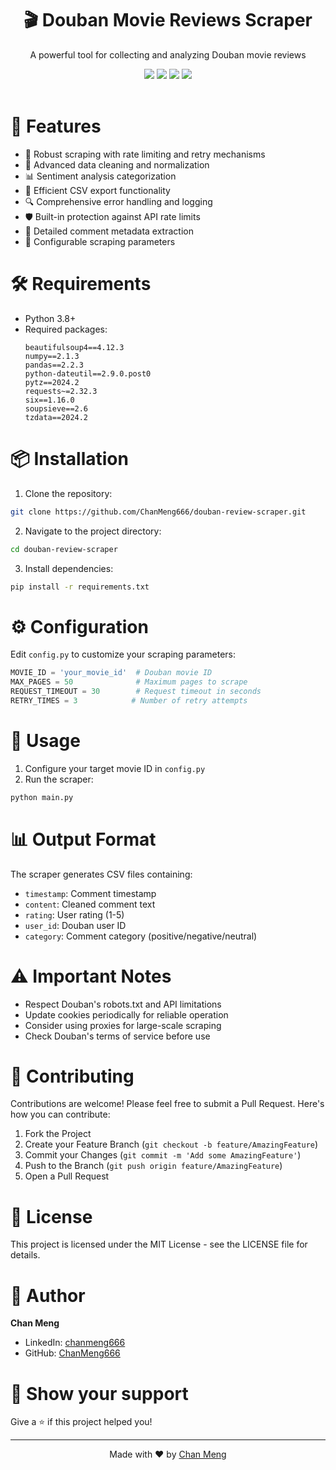 <div align="center">
 <h1>🎬 Douban Movie Reviews Scraper</h1>
 <p>A powerful tool for collecting and analyzing Douban movie reviews</p>

 <img src="https://img.shields.io/badge/python-v3.8+-blue.svg">
 <img src="https://img.shields.io/badge/license-MIT-green.svg">
 <img src="https://img.shields.io/badge/PRs-welcome-brightgreen.svg">
 <img src="https://img.shields.io/badge/dependencies-up%20to%20date-brightgreen.svg">
</div>
<br/>

# 🚀 Features

- 🔄 Robust scraping with rate limiting and retry mechanisms
- 🧹 Advanced data cleaning and normalization
- 📊 Sentiment analysis categorization
- 💾 Efficient CSV export functionality
- 🔍 Comprehensive error handling and logging
- 🛡️ Built-in protection against API rate limits
- 📝 Detailed comment metadata extraction
- 🎯 Configurable scraping parameters

# 🛠️ Requirements

- Python 3.8+
- Required packages:
  ```
  beautifulsoup4==4.12.3
  numpy==2.1.3
  pandas==2.2.3
  python-dateutil==2.9.0.post0
  pytz==2024.2
  requests~=2.32.3
  six==1.16.0
  soupsieve==2.6
  tzdata==2024.2
  ```

# 📦 Installation

1. Clone the repository:
```bash
git clone https://github.com/ChanMeng666/douban-review-scraper.git
```

2. Navigate to the project directory:
```bash
cd douban-review-scraper
```

3. Install dependencies:
```bash
pip install -r requirements.txt
```

# ⚙️ Configuration

Edit `config.py` to customize your scraping parameters:

```python
MOVIE_ID = 'your_movie_id'  # Douban movie ID
MAX_PAGES = 50              # Maximum pages to scrape
REQUEST_TIMEOUT = 30        # Request timeout in seconds
RETRY_TIMES = 3            # Number of retry attempts
```

# 🚀 Usage

1. Configure your target movie ID in `config.py`
2. Run the scraper:
```bash
python main.py
```

# 📊 Output Format

The scraper generates CSV files containing:
- `timestamp`: Comment timestamp
- `content`: Cleaned comment text
- `rating`: User rating (1-5)
- `user_id`: Douban user ID
- `category`: Comment category (positive/negative/neutral)

# ⚠️ Important Notes

- Respect Douban's robots.txt and API limitations
- Update cookies periodically for reliable operation
- Consider using proxies for large-scale scraping
- Check Douban's terms of service before use

# 🤝 Contributing

Contributions are welcome! Please feel free to submit a Pull Request. Here's how you can contribute:

1. Fork the Project
2. Create your Feature Branch (`git checkout -b feature/AmazingFeature`)
3. Commit your Changes (`git commit -m 'Add some AmazingFeature'`)
4. Push to the Branch (`git push origin feature/AmazingFeature`)
5. Open a Pull Request

# 📄 License

This project is licensed under the MIT License - see the LICENSE file for details.

# 👥 Author

**Chan Meng**
- LinkedIn: [chanmeng666](https://www.linkedin.com/in/chanmeng666/)
- GitHub: [ChanMeng666](https://github.com/ChanMeng666)

# 🌟 Show your support

Give a ⭐️ if this project helped you!

---

<div align="center">
Made with ❤️ by <a href="https://github.com/ChanMeng666">Chan Meng</a>
</div>